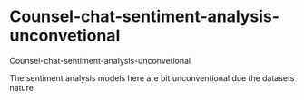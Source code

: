 # Counsel-chat-sentiment-analysis-unconvetional
Counsel-chat-sentiment-analysis-unconvetional


The sentiment analysis models here are bit unconventional due the datasets nature

